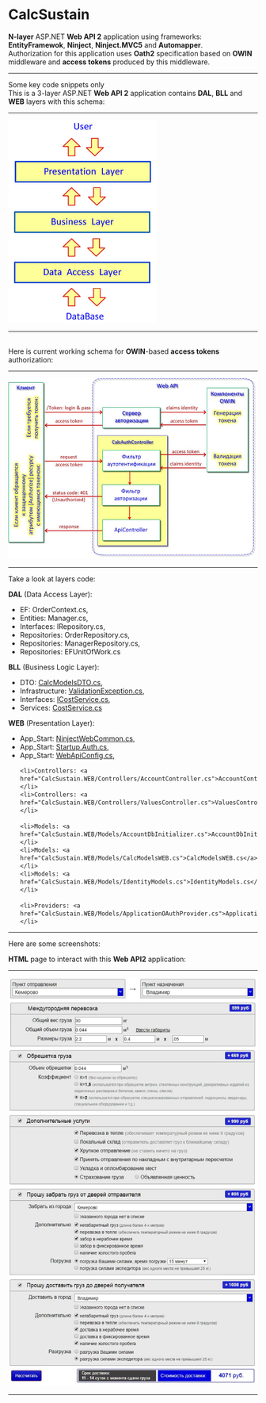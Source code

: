 # CalcSustain
<b>N-layer</b> ASP.NET <b>Web API 2</b> application using frameworks: <b>EntityFramewok</b>, <b>Ninject</b>, <b>Ninject.MVC5</b> and <b>Automapper</b>.
<br>
Authorization for this application uses <b>Oath2</b> specification based on <b>OWIN</b> middleware and <b>access tokens</b> produced by this middleware.
<hr>
Some key code snippets only
<br>
This is a 3-layer ASP.NET <b>Web API 2</b> application contains <b>DAL</b>, <b>BLL</b> and <b>WEB</b> layers with this schema:
<hr>
<img src="Screenshots/NLayer.jpg" alt="schema" width="300" />
<hr>

<br>
Here is current working schema for <b>OWIN</b>-based <b>access tokens</b> authorization:
<hr>
<img src="Screenshots/schema tokens access.jpg" alt="schema" width="700" />
<hr>

Take a look at layers code: 

<b>DAL</b> (Data Access Layer): 
<ul>
	<li>EF: <span data-href="CalcSustain.DAL/EF/OrderContext.cs">OrderContext.cs</span>,</li>
	<li>Entities: <span data-href="CalcSustain.DAL/Entities/Manager.cs">Manager.cs</span>,</li>
	<li>Interfaces: <span data-href="CalcSustain.DAL/Interfaces/IRepository.cs">IRepository.cs</span>,</li>
	<li>Repositories: <span data-href="CalcSustain.DAL/Repositories/OrderRepository.cs">OrderRepository.cs</span>,</li>
	<li>Repositories: <span data-href="CalcSustain.DAL/Repositories/ManagerRepository.cs">ManagerRepository.cs</span>,</li>
	<li>Repositories: <span data-href="CalcSustain.DAL/Repositories/EFUnitOfWork.cs">EFUnitOfWork.cs</span></li>
</ul>

<b>BLL</b> (Business Logic Layer): 
<ul>
	<li>DTO: <a href="CalcSustain.BLL/DTO/CalcModelsDTO.cs">CalcModelsDTO.cs</a>,</li>
	<li>Infrastructure: <a href="CalcSustain.BLL/Infrastructure/ValidationException.cs">ValidationException.cs</a>,</li>
	<li>Interfaces: <a href="CalcSustain.BLL/Interfaces/ICostService.cs">ICostService.cs</a>,</li>
	<li>Services: <a href="CalcSustain.BLL/Services/CostService.cs">CostService.cs</a></li>
</ul>

<b>WEB</b> (Presentation Layer): 
<ul>
	<li>App_Start: <a href="CalcSustain.WEB/App_Start/NinjectWebCommon.cs">NinjectWebCommon.cs</a>,</li>
	<li>App_Start: <a href="CalcSustain.WEB/App_Start/Startup.Auth.cs">Startup.Auth.cs</a>,</li>
	<li>App_Start: <a href="CalcSustain.WEB/App_Start/WebApiConfig.cs">WebApiConfig.cs</a>,</li>	
	
	<li>Controllers: <a href="CalcSustain.WEB/Controllers/AccountController.cs">AccountController.cs</a>,</li>
	<li>Controllers: <a href="CalcSustain.WEB/Controllers/ValuesController.cs">ValuesController.cs</a>,</li>	
	
	<li>Models: <a href="CalcSustain.WEB/Models/AccountDbInitializer.cs">AccountDbInitializer.cs</a>,</li>
	<li>Models: <a href="CalcSustain.WEB/Models/CalcModelsWEB.cs">CalcModelsWEB.cs</a>,</li>
	<li>Models: <a href="CalcSustain.WEB/Models/IdentityModels.cs">IdentityModels.cs</a>,</li>
	
	<li>Providers: <a href="CalcSustain.WEB/Models/ApplicationOAuthProvider.cs">ApplicationOAuthProvider.cs</a></li>
</ul>
<hr>

<p>Here are some screenshots:</p>
<p>
<b>HTML</b> page to interact with this <b>Web API2</b> application:
<hr>
<img width="600" src="Screenshots/calc_cost.jpg" alt="calc_cost.jpg" />
<hr>
